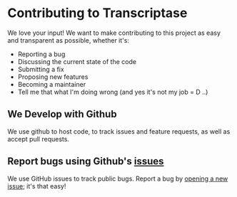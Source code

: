 # Contributing to Transcriptase
We love your input! We want to make contributing to this project as easy and transparent as possible, whether it's:

- Reporting a bug
- Discussing the current state of the code
- Submitting a fix
- Proposing new features
- Becoming a maintainer
- Tell me that what I'm doing wrong (and yes it's not my job = D ..)

## We Develop with Github
We use github to host code, to track issues and feature requests, as well as accept pull requests.

## Report bugs using Github's [issues](https://github.com/billyboy35/WEB_MES/issues)
We use GitHub issues to track public bugs. Report a bug by [opening a new issue](); it's that easy!